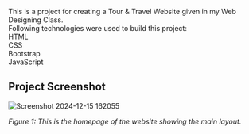 This is a project for creating a Tour & Travel Website given in my Web Designing Class.
<br>
Following technologies were used to build this project:
<br>
HTML
<br>
CSS
<br>
Bootstrap 
<br>
JavaScript
<br>
## Project Screenshot

![Screenshot 2024-12-15 162055](https://github.com/user-attachments/assets/b7cc802f-e05e-4b6e-b22d-aa1bba3e1cd5)


*Figure 1: This is the homepage of the website showing the main layout.*
